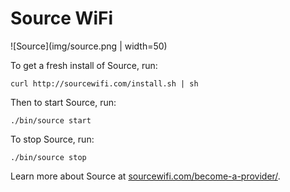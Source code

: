 # Source WiFi

![Source](img/source.png | width=50)

To get a fresh install of Source, run:

```
curl http://sourcewifi.com/install.sh | sh
```

Then to start Source, run:

```
./bin/source start
```

To stop Source, run:
```
./bin/source stop
```

Learn more about Source at [sourcewifi.com/become-a-provider/](sourcewifi.com/become-a-provider/).
